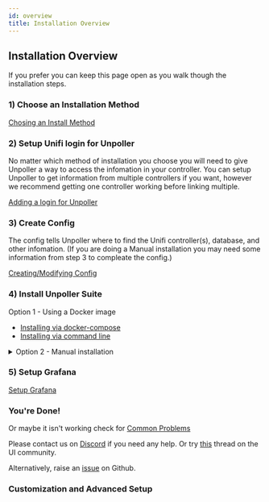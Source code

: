 ```yaml
---
id: overview
title: Installation Overview
---
```


## Installation Overview
If you prefer you can keep this page open as you walk though the installation steps.

### 1) Choose an Installation Method


[Chosing an Install Method](../install/installmethod)

### 2) Setup Unifi login for Unpoller
No matter which method of installation you choose you will need to give Unpoller a way to access the infomation in your controller.
You can setup Unpoller to get information from multiple controllers if you want, however we recommend getting one controller working before linking multiple.

[Adding a login for Unpoller](unifilogin)

### 3) Create Config
The config tells Unpoller where to find the Unifi controller(s), database, and other infomation.
(If you are doing a Manual installation you may need some information from step 3 to compleate the config.)

[Creating/Modifying Config](applicationconfig)

### 4) Install Unpoller Suite
Option 1 - Using a Docker image

- [Installing via docker-compose](dockercompose)
- [Installing via command line](docker)

<details>
  <summary>Option 2 - Manual installation</summary>

**Install Database:**
[InfluxDB](../dependencies/influxdb) and [Prometheus](../dependencies/prometheus) are both supported. You only need one.

InfluxDB is recomended, as it supports both metrics and logging.
Prometheus can hold only metrics. Loki is made by the Devs of Prometheus to hold logs. If you want both metrics & logging you will need to install Loki alongside Prometheus.

**Install Grafana:**
[Grafana Installation](../dependencies/grafana)

**Install Unpoller:**
Platform specific install docs:
- [Windows](windows)
- [MacOS](macos)
- [Linux](linux)
- [FreeBSD](freebsd)

</details>
  
### 5) Setup Grafana
[Setup Grafana](grafana)

### You're Done!

Or maybe it isn't working check for [Common Problems](../help/common)

Please contact us on [Discord](https://golift.io/discord) if you need any help.
Or try [this](https://community.ui.com/questions/UniFi-Poller-Store-UniFi-Controller-Metrics-in-Prometheus-or-InfluxDB/58a0ea34-d2b3-41cd-93bb-d95d3896d1a1)
thread on the UI community.

Alternatively, raise an [issue](https://github.com/unifi-poller/unifi-poller/issues) on Github.

### Customization and Advanced Setup


